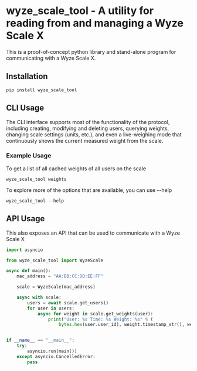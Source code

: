 # wyze_scale_tool - A utility for reading from and managing a Wyze Scale X

This is a proof-of-concept python library and stand-alone program
for communicating with a Wyze Scale X.

## Installation

```pip install wyze_scale_tool```

## CLI Usage

The CLI interface supports most of the functionality of the protocol, including creating, modifying and deleting users, 
querying weights, changing scale settings (units, etc.), and even a live-weighing mode that continuously
shows the current measured weight from the scale.

### Example Usage

To get a list of all cached weights of all users on the scale

```wyze_scale_tool weights```

To explore more of the options that are available, you can use --help

```wyze_scale_tool --help```

## API Usage

This also exposes an API that can be used to communicate with a Wyze Scale X

```python
import asyncio

from wyze_scale_tool import WyzeScale

async def main():
    mac_address = "AA:BB:CC:DD:EE:FF"

    scale = WyzeScale(mac_address)

    async with scale:
        users = await scale.get_users()
        for user in users:
            async for weight in scale.get_weights(user):
                print("User: %s Time: %s Weight: %s" % (
                    bytes.hex(user.user_id), weight.timestamp_str(), weight.weight_lbs))


if __name__ == "__main__":
    try:
        asyncio.run(main())
    except asyncio.CancelledError:
        pass
```